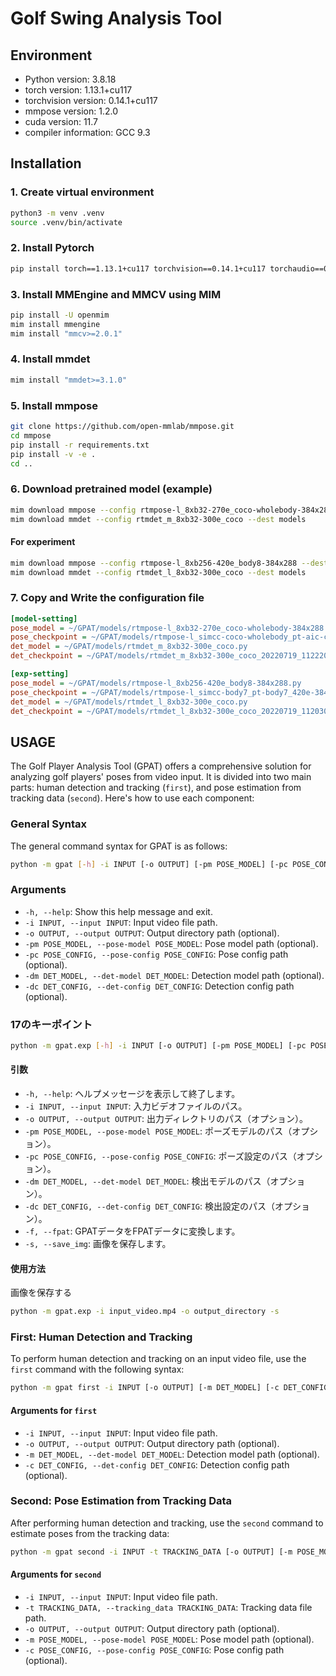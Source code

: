 # Golf Swing Analysis Tool
## Environment
- Python version: 3.8.18
- torch version: 1.13.1+cu117
- torchvision version: 0.14.1+cu117
- mmpose version: 1.2.0
- cuda version: 11.7
- compiler information: GCC 9.3

## Installation
### 1. Create virtual environment
```bash
python3 -m venv .venv
source .venv/bin/activate
```
### 2. Install Pytorch
```bash
pip install torch==1.13.1+cu117 torchvision==0.14.1+cu117 torchaudio==0.13.1 --extra-index-url https://download.pytorch.org/whl/cu117
```

### 3. Install MMEngine and MMCV using MIM
```bash
pip install -U openmim
mim install mmengine
mim install "mmcv>=2.0.1"
```

### 4. Install mmdet
```bash
mim install "mmdet>=3.1.0"
```

### 5. Install mmpose
```bash
git clone https://github.com/open-mmlab/mmpose.git
cd mmpose
pip install -r requirements.txt
pip install -v -e .
cd ..
```

### 6. Download pretrained model (example)
```Bash
mim download mmpose --config rtmpose-l_8xb32-270e_coco-wholebody-384x288 --dest models
mim download mmdet --config rtmdet_m_8xb32-300e_coco --dest models
```

#### For experiment
```Bash
mim download mmpose --config rtmpose-l_8xb256-420e_body8-384x288 --dest models
mim download mmdet --config rtmdet_l_8xb32-300e_coco --dest models
```

### 7. Copy and Write the configuration file
```ini
[model-setting]
pose_model = ~/GPAT/models/rtmpose-l_8xb32-270e_coco-wholebody-384x288.py
pose_checkpoint = ~/GPAT/models/rtmpose-l_simcc-coco-wholebody_pt-aic-coco_270e-384x288-eaeb96c8_20230125.pth
det_model = ~/GPAT/models/rtmdet_m_8xb32-300e_coco.py
det_checkpoint = ~/GPAT/models/rtmdet_m_8xb32-300e_coco_20220719_112220-229f527c.pth

[exp-setting]
pose_model = ~/GPAT/models/rtmpose-l_8xb256-420e_body8-384x288.py
pose_checkpoint = ~/GPAT/models/rtmpose-l_simcc-body7_pt-body7_420e-384x288-3f5a1437_20230504.pth
det_model = ~/GPAT/models/rtmdet_l_8xb32-300e_coco.py
det_checkpoint = ~/GPAT/models/rtmdet_l_8xb32-300e_coco_20220719_112030-5a0be7c4.pth
```

## USAGE
The Golf Player Analysis Tool (GPAT) offers a comprehensive solution for analyzing golf players' poses from video input. It is divided into two main parts: human detection and tracking (`first`), and pose estimation from tracking data (`second`). Here's how to use each component:

### General Syntax
The general command syntax for GPAT is as follows:

```bash
python -m gpat [-h] -i INPUT [-o OUTPUT] [-pm POSE_MODEL] [-pc POSE_CONFIG] [-dm DET_MODEL] [-dc DET_CONFIG] {first,second} ...
```

### Arguments
- `-h, --help`: Show this help message and exit.
- `-i INPUT, --input INPUT`: Input video file path.
- `-o OUTPUT, --output OUTPUT`: Output directory path (optional).
- `-pm POSE_MODEL, --pose-model POSE_MODEL`: Pose model path (optional).
- `-pc POSE_CONFIG, --pose-config POSE_CONFIG`: Pose config path (optional).
- `-dm DET_MODEL, --det-model DET_MODEL`: Detection model path (optional).
- `-dc DET_CONFIG, --det-config DET_CONFIG`: Detection config path (optional).

### 17のキーポイント
```bash
python -m gpat.exp [-h] -i INPUT [-o OUTPUT] [-pm POSE_MODEL] [-pc POSE_CONFIG] [-dm DET_MODEL] [-dc DET_CONFIG] [-f] [-s]
```

#### 引数
- `-h, --help`: ヘルプメッセージを表示して終了します。
- `-i INPUT, --input INPUT`: 入力ビデオファイルのパス。
- `-o OUTPUT, --output OUTPUT`: 出力ディレクトリのパス（オプション）。
- `-pm POSE_MODEL, --pose-model POSE_MODEL`: ポーズモデルのパス（オプション）。
- `-pc POSE_CONFIG, --pose-config POSE_CONFIG`: ポーズ設定のパス（オプション）。
- `-dm DET_MODEL, --det-model DET_MODEL`: 検出モデルのパス（オプション）。
- `-dc DET_CONFIG, --det-config DET_CONFIG`: 検出設定のパス（オプション）。
- `-f, --fpat`: GPATデータをFPATデータに変換します。
- `-s, --save_img`: 画像を保存します。

#### 使用方法
画像を保存する
```bash
python -m gpat.exp -i input_video.mp4 -o output_directory -s
```

### First: Human Detection and Tracking
To perform human detection and tracking on an input video file, use the `first` command with the following syntax:

```bash
python -m gpat first -i INPUT [-o OUTPUT] [-m DET_MODEL] [-c DET_CONFIG]
```

#### Arguments for `first`
- `-i INPUT, --input INPUT`: Input video file path.
- `-o OUTPUT, --output OUTPUT`: Output directory path (optional).
- `-m DET_MODEL, --det-model DET_MODEL`: Detection model path (optional).
- `-c DET_CONFIG, --det-config DET_CONFIG`: Detection config path (optional).

### Second: Pose Estimation from Tracking Data
After performing human detection and tracking, use the `second` command to estimate poses from the tracking data:

```bash
python -m gpat second -i INPUT -t TRACKING_DATA [-o OUTPUT] [-m POSE_MODEL] [-c POSE_CONFIG]
```

#### Arguments for `second`
- `-i INPUT, --input INPUT`: Input video file path.
- `-t TRACKING_DATA, --tracking_data TRACKING_DATA`: Tracking data file path.
- `-o OUTPUT, --output OUTPUT`: Output directory path (optional).
- `-m POSE_MODEL, --pose-model POSE_MODEL`: Pose model path (optional).
- `-c POSE_CONFIG, --pose-config POSE_CONFIG`: Pose config path (optional).